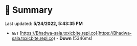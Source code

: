 # 📖 Summary
Last updated: **5/24/2022, 5:43:35 PM**

- `GET` [https://Bhadwa-sala.toxicblte.repl.co](https://Bhadwa-sala.toxicblte.repl.co) - **Down** (5346ms)

